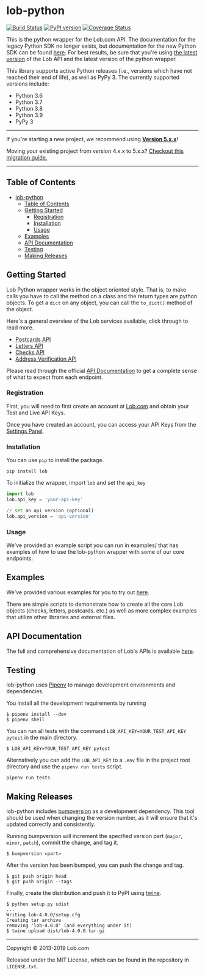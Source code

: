 # lob-python

[![Build Status](https://travis-ci.org/lob/lob-python.svg?branch=master)](https://travis-ci.org/lob/lob-python)
[![PyPI version](https://badge.fury.io/py/lob.svg)](http://badge.fury.io/py/lob)
[![Coverage Status](https://coveralls.io/repos/lob/lob-python/badge.svg?branch=master)](https://coveralls.io/r/lob/lob-python?branch=master)

This is the python wrapper for the Lob.com API. The documentation for the legacy Python SDK no longer exists, but documentation for the new Python SDK can be found [here](https://docs.lob.com/). For best results, be sure that you're using [the latest version](https://lob.com/docs/python#version) of the Lob API and the latest version of the python wrapper.

This library supports active Python releases (i.e., versions which have not reached their end of life), as well as PyPy 3.
The currently supported versions include:

* Python 3.6
* Python 3.7
* Python 3.8
* Python 3.9
* PyPy 3

******
If you're starting a new project, we recommend using <a href="https://github.com/lob/lob-python"><strong>Version 5.x.x</strong></a>!

Moving your existing project from version 4.x.x to 5.x.x? <a href="https://github.com/lob/lob-python/blob/main/MIGRATION.md">Checkout this migration guide.</a>
******

## Table of Contents

- [lob-python](#lob-python)
  - [Table of Contents](#table-of-contents)
  - [Getting Started](#getting-started)
    - [Registration](#registration)
    - [Installation](#installation)
    - [Usage](#usage)
  - [Examples](#examples)
  - [API Documentation](#api-documentation)
  - [Testing](#testing)
  - [Making Releases](#making-releases)

## Getting Started

Lob Python wrapper works in the object oriented style. That is, to make calls you have to call the method on a class and the return types are python objects. To get a `dict` on any object, you can call the `to_dict()` method of the object.

Here's a general overview of the Lob services available, click through to read more.

- [Postcards API](https://lob.com/products/print-mail/postcards)
- [Letters API](https://lob.com/products/print-mail/letters)
- [Checks API](https://lob.com/products/print-mail/checks)
- [Address Verification API](https://lob.com/products/address-verification)

Please read through the official [API Documentation](#api-documentation) to get a complete sense of what to expect from each endpoint.

### Registration

First, you will need to first create an account at [Lob.com](https://dashboard.lob.com/#/register) and obtain your Test and Live API Keys.

Once you have created an account, you can access your API Keys from the [Settings Panel](https://dashboard.lob.com/#/settings).

### Installation

You can use `pip` to install the package.

```
pip install lob
```

To initialize the wrapper, import `lob` and set the `api_key`

```python
import lob
lob.api_key = 'your-api-key'

// set an api version (optional)
lob.api_version = 'api-version'
```

### Usage

We've provided an example script you can run in examples/ that has examples of how to use the lob-python wrapper with some of our core endpoints.

## Examples

We've provided various examples for you to try out [here](https://github.com/lob/lob-python/tree/master/examples).

There are simple scripts to demonstrate how to create all the core Lob objects (checks, letters, postcards. etc.) as well as more complex examples that utilize other libraries and external files.

## API Documentation

The full and comprehensive documentation of Lob's APIs is available [here](https://docs.lob.com/).

## Testing

lob-python uses [Pipenv](https://docs.pipenv.org/) to manage development environments and dependencies.

You install all the development requirements by running

```shell
$ pipenv install --dev
$ pipenv shell
```

You can run all tests with the command `LOB_API_KEY=YOUR_TEST_API_KEY pytest` in the main directory.

```shell
$ LOB_API_KEY=YOUR_TEST_API_KEY pytest
```

Alternatively you can add the `LOB_API_KEY` to a `.env` file in the project root directory and use the `pipenv run tests` script.

```shell
pipenv run tests
```

## Making Releases

lob-python includes [bumpversion](https://pypi.org/project/bumpversion/) as a development dependency. This
tool should be used when changing the version number, as it will ensure that it's updated correctly and
consistently.

Running bumpversion will increment the specified version part (`major`, `minor`, `patch`), commit the change,
and tag it.

```shell
$ bumpversion <part>
```

After the version has been bumped, you can push the change and tag.

```shell
$ git push origin head
$ git push origin --tags
```

Finally, create the distribution and push it to PyPI using [twine](https://pypi.org/project/twine/).

```shell
$ python setup.py sdist
...
Writing lob-4.0.0/setup.cfg
Creating tar archive
removing 'lob-4.0.0' (and everything under it)
$ twine upload dist/lob-4.0.0.tar.gz
```

---

Copyright &copy; 2013-2019 Lob.com

Released under the MIT License, which can be found in the repository in `LICENSE.txt`.
